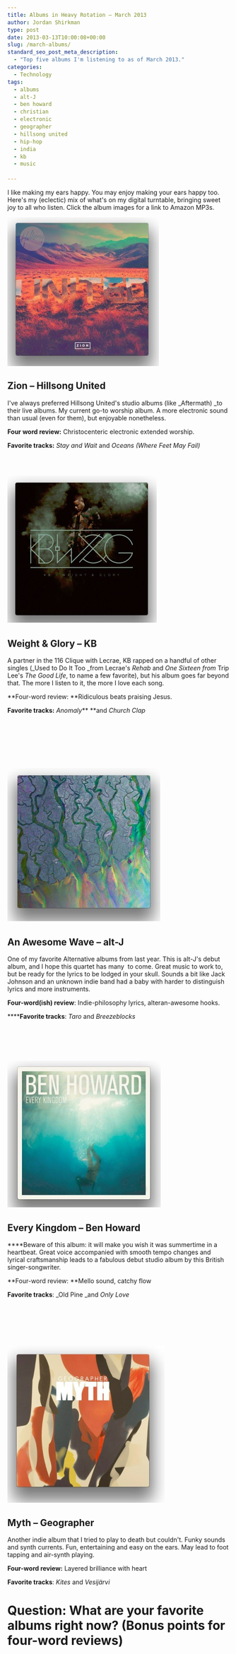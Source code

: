 ```yaml
---
title: Albums in Heavy Rotation – March 2013
author: Jordan Shirkman
type: post
date: 2013-03-13T10:00:08+00:00
slug: /march-albums/
standard_seo_post_meta_description:
  - "Top five albums I'm listening to as of March 2013."
categories:
  - Technology
tags:
  - albums
  - alt-J
  - ben howard
  - christian
  - electronic
  - geographer
  - hillsong united
  - hip-hop
  - india
  - kb
  - music

---
```

I like making my ears happy. You may enjoy making your ears happy too. Here's my (eclectic) mix of what's on my digital turntable, bringing sweet joy to all who listen. Click the album images for a link to Amazon MP3s.

[![Image](/static/images/hillsong-united-zion.jpeg)](http://www.amazon.com/Zion-Deluxe-Edition/dp/B00BA5CCSW/ref=ntt_mus_ep_dpi_1)

## Zion &#8211; Hillsong United

I've always preferred Hillsong United's studio albums (like _Aftermath) _to their live albums. My current go-to worship album. A more electronic sound than usual (even for them), but enjoyable nonetheless.

**Four word review:** Christocenteric electronic extended worship.

**Favorite tracks:** _Stay and Wait_ and _Oceans (Where Feet May Fail)_

<!--more-->

&nbsp;

## [![Image](/static/images/kb-weight-glory.jpeg)](http://www.amazon.com/Weight-Glory/dp/B008FGLRSK/ref=sr_shvl_album_1?ie=UTF8&qid=1362511985&sr=301-1)

## **Weight & Glory &#8211; KB**

A partner in the 116 Clique with Lecrae, KB rapped on a handful of other singles (_Used to Do It Too _from Lecrae's _Rehab_ and _One Sixteen from_ Trip Lee's _The Good Life_, to name a few favorite), but his album goes far beyond that. The more I listen to it, the more I love each song.

**Four-word review: **Ridiculous beats praising Jesus.

**Favorite tracks:** _Anomaly_** **and _Church Clap_

&nbsp;

&nbsp;

&nbsp;

## [![Image](/static/images/alt-j-awesome-wave.jpeg)](http://www.amazon.com/An-Awesome-Wave/dp/B00BK5D95C/ref=sr_shvl_album_1?ie=UTF8&qid=1362512005&sr=301-1)

## An Awesome Wave &#8211; alt-J

One of my favorite Alternative albums from last year. This is alt-J's debut album, and I hope this quartet has many  to come. Great music to work to, but be ready for the lyrics to be lodged in your skull. Sounds a bit like Jack Johnson and an unknown indie band had a baby with harder to distinguish lyrics and more instruments.

**Four-word(ish) review**: Indie-philosophy lyrics, alteran-awesome hooks.

******Favorite tracks**: _Taro_ and _Breezeblocks_

&nbsp;

&nbsp;

## [![Image](/static/images/ben-howard-every-kingdom.jpeg)](http://www.amazon.com/Every-Kingdom/dp/B009ZRY0IC/ref=sr_shvl_album_2?ie=UTF8&qid=1362512033&sr=301-2)

## Every Kingdom &#8211; Ben Howard

****Beware of this album: it will make you wish it was summertime in a heartbeat. Great voice accompanied with smooth tempo changes and lyrical craftsmanship leads to a fabulous debut studio album by this British singer-songwriter.

**Four-word review: **Mello sound, catchy flow

**Favorite tracks**: _Old Pine _and _Only Love_

&nbsp;

&nbsp;

&nbsp;

[![Image](/static/images/geographer-myth.jpeg)](http://www.amazon.com/Myth/dp/B0078R6SAO/ref=sr_shvl_album_1?ie=UTF8&qid=1362512055&sr=301-1)

## Myth &#8211; Geographer

Another indie album that I tried to play to death but couldn't. Funky sounds and synth currents. Fun, entertaining and easy on the ears. May lead to foot tapping and air-synth playing.

**Four-word review:** Layered brilliance with heart

**Favorite tracks**: _Kites_ and _Vesijärvi_

# 

# Question: What are your favorite albums right now? (Bonus points for four-word reviews)
